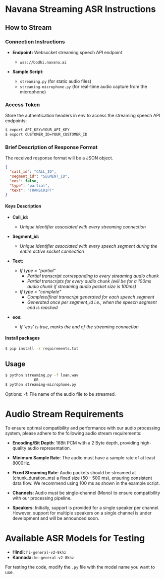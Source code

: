 # Navana Streaming ASR Instructions

## How to Stream

### Connection Instructions

- **Endpoint:** Websocket streaming speech API endpoint

  - `wss://bodhi.navana.ai`

- **Sample Script:**
  - `streaming.py` (for static audio files)
  - `streaming-microphone.py` (for real-time audio capture from the microphone)

### Access Token

Store the authentication headers in env to access the streaming speech API endpoints:

```bash
$ export API_KEY=YOUR_API_KEY
$ export CUSTOMER_ID=YOUR_CUSTOMER_ID
```

### Brief Description of Response Format

The received response format will be a JSON object.

```json
{
  "call_id": "CALL_ID",
  "segment_id": "SEGMENT_ID",
  "eos": false,
  "type": "partial",
  "text": "TRANSCRIPT"
}
```

#### Keys Description

- **Call_id:**

  - _Unique identifier associated with every streaming connection_

- **Segment_id:**

  - _Unique identifier associated with every speech segment during the entire active socket connection_

- **Text:**

  - _If type = "partial"_
    - _Partial transcript corresponding to every streaming audio chunk_
    - _Partial transcripts for every audio chunk (will be for a 100ms audio chunk if streaming audio packet size is 100ms)_
  - _If type = "complete"_
    - _Complete/final transcript generated for each speech segment_
    - _Generated once per segment_id i.e., when the speech segment end is reached_

- **eos:**
  - _If 'eos' is true, marks the end of the streaming connection_

#### Install packages

```bash
$ pip install -r requirements.txt
```

## Usage

```bash
$ python streaming.py -f loan.wav
             OR
$ python streaming-microphone.py
```

Options:
-f: File name of the audio file to be streamed.

# Audio Stream Requirements

To ensure optimal compatibility and performance with our audio processing system, please adhere to the following audio stream requirements:

- **Encoding/Bit Depth**: 16Bit PCM with a 2 Byte depth, providing high-quality audio representation.

- **Minimum Sample Rate**: The audio must have a sample rate of at least 8000Hz.

- **Fixed Streaming Rate**: Audio packets should be streamed at (chunk_duration_ms) a fixed size (50 - 500 ms), ensuring consistent data flow. We recommend using 100 ms as shown in the example script.

- **Channels**: Audio must be single-channel (Mono) to ensure compatibility with our processing pipeline.

- **Speakers**: Initially, support is provided for a single speaker per channel. However, support for multiple speakers on a single channel is under development and will be announced soon.

# Available ASR Models for Testing

- **Hindi:** `hi-general-v2-8khz`
- **Kannada:** `kn-general-v2-8khz`

For testing the code, modify the `.py` file with the model name you want to use.
